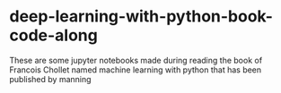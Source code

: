 # deep-learning-with-python-book-code-along
These are some jupyter notebooks made during reading the book of Francois Chollet named machine learning with python that has been published by manning
